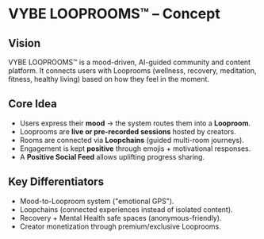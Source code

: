 # VYBE LOOPROOMS™ – Concept

## Vision
VYBE LOOPROOMS™ is a mood-driven, AI-guided community and content platform.
It connects users with Looprooms (wellness, recovery, meditation, fitness, healthy living)
based on how they feel in the moment.

## Core Idea
- Users express their **mood** → the system routes them into a **Looproom**.
- Looprooms are **live or pre-recorded sessions** hosted by creators.
- Rooms are connected via **Loopchains** (guided multi-room journeys).
- Engagement is kept **positive** through emojis + motivational responses.
- A **Positive Social Feed** allows uplifting progress sharing.

## Key Differentiators
- Mood-to-Looproom system ("emotional GPS").
- Loopchains (connected experiences instead of isolated content).
- Recovery + Mental Health safe spaces (anonymous-friendly).
- Creator monetization through premium/exclusive Looprooms.
